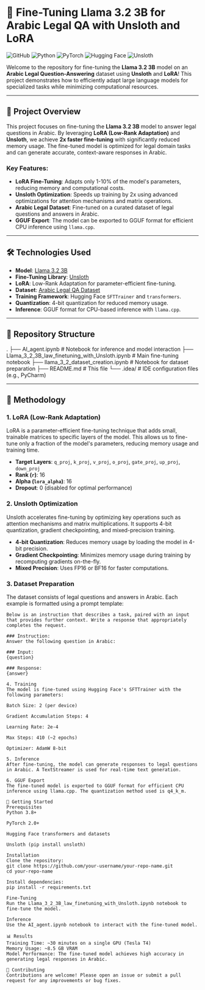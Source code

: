 # 🦙 Fine-Tuning Llama 3.2 3B for Arabic Legal QA with Unsloth and LoRA

![GitHub](https://img.shields.io/badge/License-MIT-blue)
![Python](https://img.shields.io/badge/Python-3.8%2B-green)
![PyTorch](https://img.shields.io/badge/PyTorch-2.0%2B-orange)
![Hugging Face](https://img.shields.io/badge/Hugging%20Face-Transformers-yellow)
![Unsloth](https://img.shields.io/badge/Unsloth-2x%20Faster%20Fine--Tuning-brightgreen)

Welcome to the repository for fine-tuning the **Llama 3.2 3B** model on an **Arabic Legal Question-Answering** dataset using **Unsloth** and **LoRA**! This project demonstrates how to efficiently adapt large language models for specialized tasks while minimizing computational resources.

---

## 🚀 **Project Overview**

This project focuses on fine-tuning the **Llama 3.2 3B** model to answer legal questions in Arabic. By leveraging **LoRA (Low-Rank Adaptation)** and **Unsloth**, we achieve **2x faster fine-tuning** with significantly reduced memory usage. The fine-tuned model is optimized for legal domain tasks and can generate accurate, context-aware responses in Arabic.

### Key Features:
- **LoRA Fine-Tuning**: Adapts only 1-10% of the model's parameters, reducing memory and computational costs.
- **Unsloth Optimization**: Speeds up training by 2x using advanced optimizations for attention mechanisms and matrix operations.
- **Arabic Legal Dataset**: Fine-tuned on a curated dataset of legal questions and answers in Arabic.
- **GGUF Export**: The model can be exported to GGUF format for efficient CPU inference using `llama.cpp`.

---

## 🛠️ **Technologies Used**

- **Model**: [Llama 3.2 3B](https://huggingface.co/unsloth/Llama-3.2-3B-Instruct-bnb-4bit)
- **Fine-Tuning Library**: [Unsloth](https://github.com/unslothai/unsloth)
- **LoRA**: Low-Rank Adaptation for parameter-efficient fine-tuning.
- **Dataset**: [Arabic Legal QA Dataset](https://huggingface.co/datasets/AhmedBou/MMMLU_arabic_law_Instruct)
- **Training Framework**: Hugging Face `SFTTrainer` and `transformers`.
- **Quantization**: 4-bit quantization for reduced memory usage.
- **Inference**: GGUF format for CPU-based inference with `llama.cpp`.

---

## 📂 **Repository Structure**
.
├── AI_agent.ipynb # Notebook for inference and model interaction
├── Llama_3_2_3B_law_finetuning_with_Unsloth.ipynb # Main fine-tuning notebook
├── llama_3_2_dataset_creation.ipynb # Notebook for dataset preparation
├── README.md # This file
└── .idea/ # IDE configuration files (e.g., PyCharm)

---

## 🧠 **Methodology**

### 1. **LoRA (Low-Rank Adaptation)**
LoRA is a parameter-efficient fine-tuning technique that adds small, trainable matrices to specific layers of the model. This allows us to fine-tune only a fraction of the model's parameters, reducing memory usage and training time.

- **Target Layers**: `q_proj`, `k_proj`, `v_proj`, `o_proj`, `gate_proj`, `up_proj`, `down_proj`
- **Rank (`r`)**: 16
- **Alpha (`lora_alpha`)**: 16
- **Dropout**: 0 (disabled for optimal performance)

### 2. **Unsloth Optimization**
Unsloth accelerates fine-tuning by optimizing key operations such as attention mechanisms and matrix multiplications. It supports 4-bit quantization, gradient checkpointing, and mixed-precision training.

- **4-bit Quantization**: Reduces memory usage by loading the model in 4-bit precision.
- **Gradient Checkpointing**: Minimizes memory usage during training by recomputing gradients on-the-fly.
- **Mixed Precision**: Uses FP16 or BF16 for faster computations.

### 3. **Dataset Preparation**
The dataset consists of legal questions and answers in Arabic. Each example is formatted using a prompt template:

```plaintext
Below is an instruction that describes a task, paired with an input that provides further context. Write a response that appropriately completes the request.

### Instruction:
Answer the following question in Arabic:

### Input:
{question}

### Response:
{answer}

4. Training
The model is fine-tuned using Hugging Face's SFTTrainer with the following parameters:

Batch Size: 2 (per device)

Gradient Accumulation Steps: 4

Learning Rate: 2e-4

Max Steps: 410 (~2 epochs)

Optimizer: AdamW 8-bit

5. Inference
After fine-tuning, the model can generate responses to legal questions in Arabic. A TextStreamer is used for real-time text generation.

6. GGUF Export
The fine-tuned model is exported to GGUF format for efficient CPU inference using llama.cpp. The quantization method used is q4_k_m.

🏁 Getting Started
Prerequisites
Python 3.8+

PyTorch 2.0+

Hugging Face transformers and datasets

Unsloth (pip install unsloth)

Installation
Clone the repository:
git clone https://github.com/your-username/your-repo-name.git
cd your-repo-name

Install dependencies:
pip install -r requirements.txt

Fine-Tuning
Run the Llama_3_2_3B_law_finetuning_with_Unsloth.ipynb notebook to fine-tune the model.

Inference
Use the AI_agent.ipynb notebook to interact with the fine-tuned model.

📊 Results
Training Time: ~30 minutes on a single GPU (Tesla T4)
Memory Usage: ~8.5 GB VRAM
Model Performance: The fine-tuned model achieves high accuracy in generating legal responses in Arabic.

🤝 Contributing
Contributions are welcome! Please open an issue or submit a pull request for any improvements or bug fixes.

